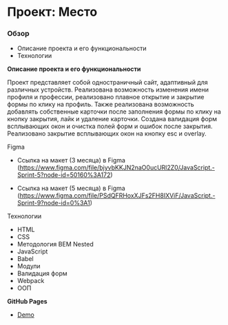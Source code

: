 # Проект: Место

### Обзор

* Описание проекта и его функциональности
* Технологии

**Описание проекта и его функциональности**

Проект представляет собой одностраничный сайт, адаптивный для различных устройств. Реализована возможность изменения имени профиля и профессии, реализовано плавное открытие и закрытие формы по клику на профиль. Также реализована возможность добавлять собственные карточки после заполнения формы по клику на кнопку закрытия, лайк и удаление карточки. 
Создана валидация форм всплывающих окон и очистка полей форм и ошибок после закрытия. Реализовано закрытие всплывающих окон на кнопку esc и overlay.

Figma
* Ссылка на макет (3 месяца) в Figma (https://www.figma.com/file/bjyvbKKJN2naO0ucURl2Z0/JavaScript.-Sprint-5?node-id=50160%3A172)

* Ссылка на макет (5 месяца) в Figma (https://www.figma.com/file/PSdQFRHoxXJFs2FH8IXViF/JavaScript.-Sprint-9?node-id=0%3A1)

Технологии

* HTML
* CSS
* Методология BEM Nested
* JavaScript
* Babel
* Модули
* Валидация форм
* Webpack 
* ООП



**GitHub Pages**
* [Demo](https://evgeniyamalinovskaya.github.io/mesto-project/)